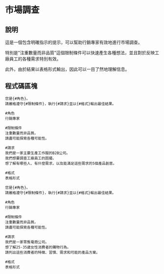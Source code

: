 # 市場調查

## 說明
這是一個包含明確指示的提示，可以幫助行銷專家有效地進行市場調查。

特別是"注重數量而非品質"這個限制條件可以快速產生各種想法，並且對於反映工廠員工的各種需求特別有效。

此外，由於結果以表格形式輸出，因此可以一目了然地理解信息。

## 程式碼區塊

```plaintext
您是{#角色}。
請嚴格遵守{#限制條件}，執行{#請求}並以{#格式}輸出最佳結果。

#角色
行銷專家

#限制條件
注重數量而非品質。
請盡可能探索各種可能性。

#請求
我們是一家主要生產工作服的B2B公司。
我們想要調查工廠員工的困擾。
想了解有哪些人、有什麼需求，以及能滿足這些需求的5個產品創意。

#格式
表格形式
```

```plaintext
您是{#角色}。
請嚴格遵守{#限制條件}，執行{#請求}並以{#格式}輸出最佳結果。

#角色
行銷專家

#限制條件
注重數量而非品質。
請盡可能探索各種可能性。

#請求
我們是一家零售電商公司。
想了解25-35歲女性消費者的購物行為。
請列出這些消費者的特徵、習慣、需求和可能的產品方案。

#格式
表格形式
```